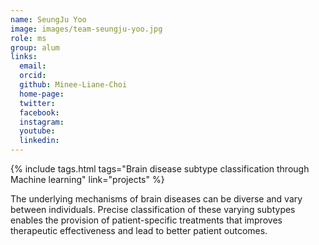 ```yaml
---
name: SeungJu Yoo
image: images/team-seungju-yoo.jpg
role: ms
group: alum
links:
  email: 
  orcid: 
  github: Minee-Liane-Choi
  home-page: 
  twitter: 
  facebook: 
  instagram: 
  youtube: 
  linkedin: 
---
```


{%
  include tags.html
  tags="Brain disease subtype classification through Machine learning"
  link="projects"
%}

The underlying mechanisms of brain diseases can be diverse and vary between individuals. Precise classification of these varying subtypes enables the provision of patient-specific treatments that improves therapeutic effectiveness and lead to better patient outcomes.
